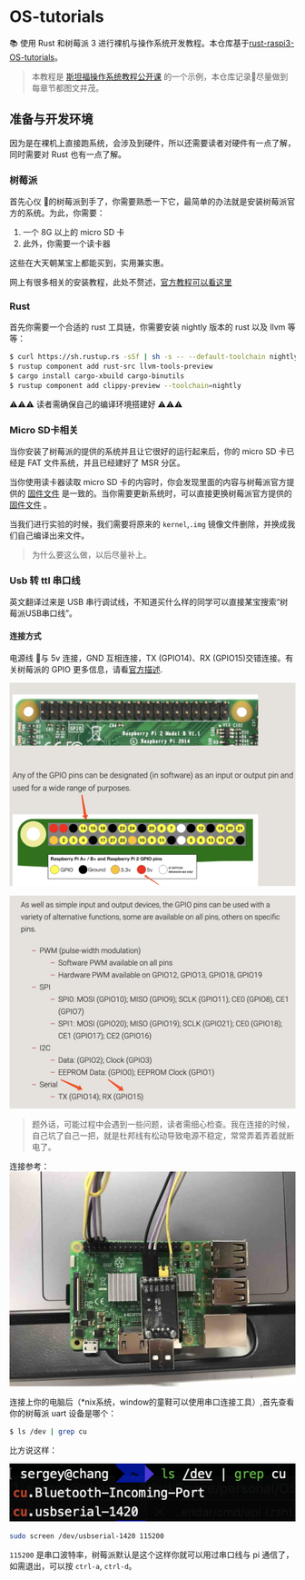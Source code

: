 # OS-tutorials

📚 使用 Rust 和树莓派 3 进行裸机与操作系统开发教程。本仓库基于[rust-raspi3-OS-tutorials](https://github.com/rust-embedded/rust-raspi3-OS-tutorials)。

>本教程是 [斯坦福操作系统教程公开课](https://web.stanford.edu/class/cs140e/) 的一个示例，本仓库记录📝尽量做到每章节都图文并茂。

## 准备与开发环境

因为是在裸机上直接跑系统，会涉及到硬件，所以还需要读者对硬件有一点了解，同时需要对 Rust 也有一点了解。

### 树莓派

首先心仪 💓的树莓派到手了，你需要熟悉一下它，最简单的办法就是安装树莓派官方的系统。为此，你需要：

1. 一个 8G 以上的 micro SD 卡
2. 此外，你需要一个读卡器

这些在大天朝某宝上都能买到，实用兼实惠。

网上有很多相关的安装教程，此处不赘述，[官方教程可以看这里](https://www.raspberrypi.org/documentation/installation/installing-images/)

### Rust

首先你需要一个合适的 rust 工具链，你需要安装 nightly 版本的 rust 以及 llvm 等等：

```bash
$ curl https://sh.rustup.rs -sSf | sh -s -- --default-toolchain nightly
$ rustup component add rust-src llvm-tools-preview
$ cargo install cargo-xbuild cargo-binutils
$ rustup component add clippy-preview --toolchain=nightly
```

⚠️⚠️⚠️ 读者需确保自己的编译环境搭建好 ⚠️⚠️⚠️

### Micro SD卡相关

当你安装了树莓派的提供的系统并且让它很好的运行起来后，你的 micro SD 卡已经是 FAT 文件系统，并且已经建好了 MSR 分区。

当你使用读卡器读取 micro SD 卡的内容时，你会发现里面的内容与树莓派官方提供的 [固件文件](https://github.com/raspberrypi/firmware/tree/master/boot) 是一致的。当你需要更新系统时，可以直接更换树莓派官方提供的 [固件文件](https://github.com/raspberrypi/firmware/tree/master/boot) 。

当我们进行实验的时候，我们需要将原来的 `kernel`,`.img` 镜像文件删除，并换成我们自己编译出来文件。

>为什么要这么做，以后尽量补上。

### Usb 转 ttl 串口线

英文翻译过来是 USB 串行调试线，不知道买什么样的同学可以直接某宝搜索“树莓派USB串口线”。

#### 连接方式

电源线 🔌与 5v 连接，GND 互相连接，TX (GPIO14)、RX (GPIO15)交错连接。有关树莓派的 GPIO 更多信息，请看[官方描述](https://www.raspberrypi.org/documentation/usage/gpio/).

![GPIO对照](./img/gpios.png)

![GPIO](./img/gpio_info.png)

>题外话，可能过程中会遇到一些问题，读者需细心检查。我在连接的时候，自己坑了自己一把，就是杜邦线有松动导致电源不稳定，常常弄着弄着就断电了。

连接参考：
![调试线连接](./img/uart.jpg)

连接上你的电脑后（*nix系统，window的童鞋可以使用串口连接工具）,首先查看你的树莓派 uart 设备是哪个：

```bash
$ ls /dev | grep cu
```

比方说这样：

![](./img/ls_dev.png)


```bash
sudo screen /dev/usbserial-1420 115200
```

`115200` 是串口波特率，树莓派默认是这个这样你就可以用过串口线与 pi 通信了，如需退出，可以按 `ctrl-a`, `ctrl-d`。